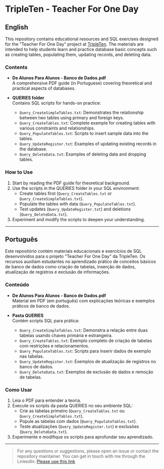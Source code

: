 # TripleTen - Teacher For One Day

## English

This repository contains educational resources and SQL exercises designed for the "Teacher For One Day" project at [TripleTen](https://www.linkedin.com/school/tripleten-brasil/posts/?feedView=all). 
The materials are intended to help students learn and practice database basic concepts such as creating tables, populating them, updating records, and deleting data.

### Contents

- **De Alunos Para Alunos - Banco de Dados.pdf**  
  A comprehensive PDF guide (in Portuguese) covering theoretical and practical aspects of databases.

- **QUERIES folder**  
  Contains SQL scripts for hands-on practice:
  - `Query_CreateSimpleTables.txt`: Demonstrates the relationship between two tables using primary and foreign keys.
  - `Query_CreateTables.txt`: Complete example for creating tables with various constraints and relationships.
  - `Query_PopulateTables.txt`: Scripts to insert sample data into the tables.
  - `Query_UpdateRegister.txt`: Examples of updating existing records in the database.
  - `Query_DeleteData.txt`: Examples of deleting data and dropping tables.

### How to Use

1. Start by reading the PDF guide for theoretical background.
2. Use the scripts in the QUERIES folder in your SQL environment:
   - Create tables first (`Query_CreateTables.txt` or `Query_CreateSimpleTables.txt`).
   - Populate the tables with data (`Query_PopulateTables.txt`).
   - Test updates (`Query_UpdateRegister.txt`) and deletions (`Query_DeleteData.txt`).
3. Experiment and modify the scripts to deepen your understanding.

---

## Português

Este repositório contém materiais educacionais e exercícios de SQL desenvolvidos para o projeto "Teacher For One Day" da TripleTen. Os recursos auxiliam estudantes no aprendizado prático de conceitos básicos de banco de dados como criação de tabelas, inserção de dados, atualização de registros e exclusão de informações.

### Conteúdo

- **De Alunos Para Alunos - Banco de Dados.pdf**  
  Material em PDF (em português) com explicações teóricas e exemplos práticos de banco de dados.

- **Pasta QUERIES**  
  Contém scripts SQL para prática:
  - `Query_CreateSimpleTables.txt`: Demonstra a relação entre duas tabelas usando chaves primária e estrangeira.
  - `Query_CreateTables.txt`: Exemplo completo de criação de tabelas com restrições e relacionamentos.
  - `Query_PopulateTables.txt`: Scripts para inserir dados de exemplo nas tabelas.
  - `Query_UpdateRegister.txt`: Exemplos de atualização de registros no banco de dados.
  - `Query_DeleteData.txt`: Exemplos de exclusão de dados e remoção de tabelas.

### Como Usar

1. Leia o PDF para entender a teoria.
2. Execute os scripts da pasta QUERIES no seu ambiente SQL:
   - Crie as tabelas primeiro (`Query_CreateTables.txt` ou `Query_CreateSimpleTables.txt`).
   - Popule as tabelas com dados (`Query_PopulateTables.txt`).
   - Teste atualizações (`Query_UpdateRegister.txt`) e exclusões (`Query_DeleteData.txt`).
3. Experimente e modifique os scripts para aprofundar seu aprendizado.

---

> For any questions or suggestions, please open an issue or contact the repository maintainer.
> You can get in touch with me through the LinkedIn: [Please use this link](https://www.linkedin.com/in/phendges7/)
